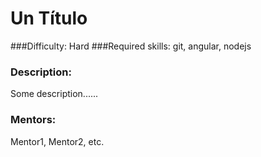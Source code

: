 
# Un Título
###Difficulty:
Hard
###Required skills:
git, angular, nodejs
### Description:
Some description......
### Mentors:
Mentor1, Mentor2, etc.

